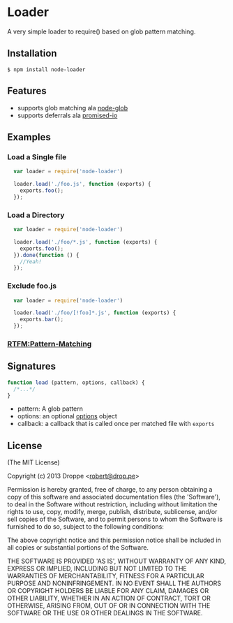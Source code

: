 # Loader

A very simple loader to require() based on glob pattern matching.

## Installation

    $ npm install node-loader

## Features
  - supports glob matching ala [node-glob](https://github.com/isaacs/node-glob)
  - supports deferrals ala [promised-io](https://github.com/kriszyp/promised-io)

## Examples

### Load a Single file
```js
  var loader = require('node-loader')

  loader.load('./foo.js', function (exports) {
    exports.foo();
  });
```

### Load a Directory
```js
  var loader = require('node-loader')

  loader.load('./foo/*.js', function (exports) {
    exports.foo();
  }).done(function () {
    //Yeah!
  });
```

### Exclude foo.js
```js
  var loader = require('node-loader')

  loader.load('./foo/[!foo]*.js', function (exports) {
    exports.bar();
  });
```

### [RTFM:Pattern-Matching](http://www.gnu.org/software/bash/manual/bashref.html#Pattern-Matching)

## Signatures

```js
function load (pattern, options, callback) {
  /*...*/
}
```

- pattern: A glob pattern
- options: an optional [options](https://github.com/isaacs/node-glob) object
- callback: a callback that is called once per matched file with ```exports```


## License 

(The MIT License)

Copyright (c) 2013 Droppe &lt;robert@drop.pe&gt;

Permission is hereby granted, free of charge, to any person obtaining
a copy of this software and associated documentation files (the
'Software'), to deal in the Software without restriction, including
without limitation the rights to use, copy, modify, merge, publish,
distribute, sublicense, and/or sell copies of the Software, and to
permit persons to whom the Software is furnished to do so, subject to
the following conditions:

The above copyright notice and this permission notice shall be
included in all copies or substantial portions of the Software.

THE SOFTWARE IS PROVIDED 'AS IS', WITHOUT WARRANTY OF ANY KIND,
EXPRESS OR IMPLIED, INCLUDING BUT NOT LIMITED TO THE WARRANTIES OF
MERCHANTABILITY, FITNESS FOR A PARTICULAR PURPOSE AND NONINFRINGEMENT.
IN NO EVENT SHALL THE AUTHORS OR COPYRIGHT HOLDERS BE LIABLE FOR ANY
CLAIM, DAMAGES OR OTHER LIABILITY, WHETHER IN AN ACTION OF CONTRACT,
TORT OR OTHERWISE, ARISING FROM, OUT OF OR IN CONNECTION WITH THE
SOFTWARE OR THE USE OR OTHER DEALINGS IN THE SOFTWARE.
